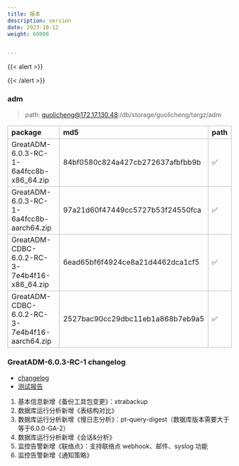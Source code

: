 ```yaml
---
title: 版本
description: version
date: 2023-10-12
weight: 60000


---
```

<style>
th, td {
  border: 1px solid rgb(190, 190, 190);
}
</style>
{{< alert >}}


{{< /alert >}}


 ### adm
> path: guolicheng@172.17.130.48:/db/storage/guolicheng/targz/adm

| package                                       | md5                              | path    |
|:----------------------------------------------|:---------------------------------|:--------|
| GreatADM-6.0.3-RC-1-6a4fcc8b-x86_64.zip       | 84bf0580c824a427cb272637afbfbb9b | &#9989; |
| GreatADM-6.0.3-RC-1-6a4fcc8b-aarch64.zip      | 97a21d60f47449cc5727b53f24550fca | &#9989; |
| GreatADM-CDBC-6.0.2-RC-3-7e4b4f16-x86_64.zip  | 6ead65bf6f4924ce8a21d4462dca1cf5 | &#9989; |
| GreatADM-CDBC-6.0.2-RC-3-7e4b4f16-aarch64.zip | 2527bac90cc29dbc11eb1a868b7eb9a5 | &#9989; |




### GreatADM-6.0.3-RC-1 changelog
- [changelog](https://bbkv6krkep.feishu.cn/wiki/ItC1wG3g6ikXlckU51HckfzpnHg)
- [测试报告](https://bbkv6krkep.feishu.cn/wiki/G3VgwXYuKiLlF4k8znBcdb2AnPf)

1. 基本信息新增《备份工具包变更》：xtrabackup
2. 数据库运行分析新增《表结构对比》
3. 数据库运行分析新增《慢日志分析》：pt-query-digest（数据库版本需要大于等于6.0.0-GA-2）
4. 数据库运行分析新增《会话&分析》
5. 监控告警新增《联络点》：支持联络点 webhook、邮件、syslog 功能
6. 监控告警新增《通知策略》



